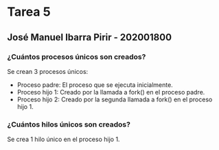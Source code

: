 # Tarea 5 
## José Manuel Ibarra Pirir - 202001800
### ¿Cuántos procesos únicos son creados?
Se crean 3 procesos únicos:

- Proceso padre: El proceso que se ejecuta inicialmente.
- Proceso hijo 1: Creado por la llamada a fork() en el proceso padre.
- Proceso hijo 2: Creado por la segunda llamada a fork() en el proceso hijo 1.

### ¿Cuántos hilos únicos son creados?
Se crea 1 hilo único en el proceso hijo 1.
